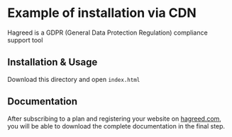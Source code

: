 # Example of installation via CDN

Hagreed is a GDPR (General Data Protection Regulation) compliance support tool

## Installation & Usage

Download this directory and open `index.html`

## Documentation

After subscribing to a plan and registering your website on [hagreed.com](https://hagreed.com), you will be able to download the complete documentation in the final step.